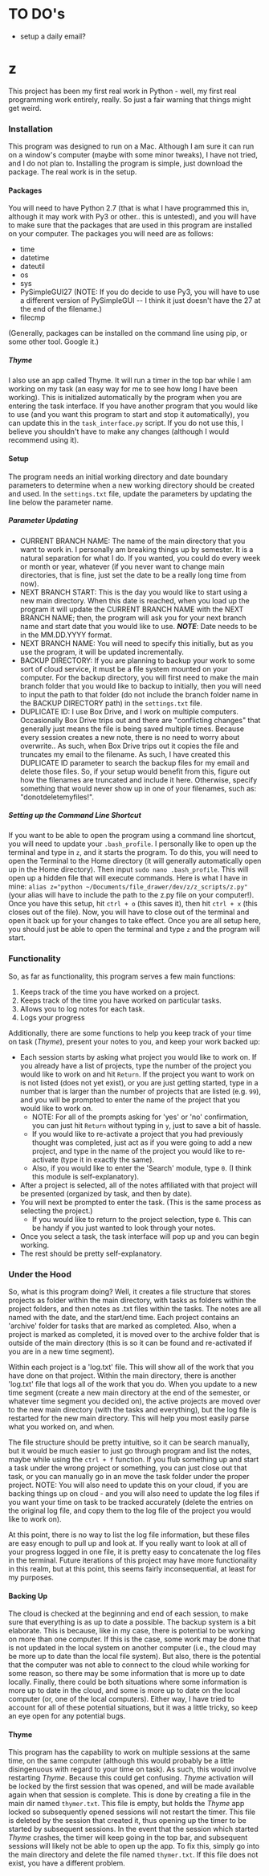 
# TO DO's
- setup a daily email?

# z
This project has been my first real work in Python - well, my first real programming work entirely, really. So just a fair warning that things might get weird.

### Installation
This program was designed to run on a Mac. Although I am sure it can run on a window's computer (maybe with some minor tweaks), I have not tried, and I do not plan to. Installing the program is simple, just download the package. The real work is in the setup.

#### Packages
You will need to have Python 2.7 (that is what I have programmed this in, although it may work with Py3 or other.. this is untested), and you will have to make sure that the packages that are used in this program are installed on your computer. The packages you will need are as follows:
- time
- datetime
- dateutil
- os
- sys
- PySimpleGUI27 (NOTE: If you do decide to use Py3, you will have to use a different version of PySimpleGUI -- I think it just doesn't have the 27 at the end of the filename.)
- filecmp

(Generally, packages can be installed on the command line using pip, or some other tool. Google it.)

##### Thyme
I also use an app called Thyme. It will run a timer in the top bar while I am working on my task (an easy way for me to see how long I have been working). This is initialized automatically by the program when you are entering the task interface. If you have another program that you would like to use (and you want this program to start and stop it automatically), you can update this in the `task_interface.py` script. If you do not use this, I believe you shouldn't have to make any changes (although I would recommend using it).

#### Setup
The program needs an initial working directory and date boundary parameters to determine when a new working directory should be created and used. In the `settings.txt` file, update the parameters by updating the line below the parameter name.

##### Parameter Updating
- CURRENT BRANCH NAME: The name of the main directory that you want to work in. I personally am breaking things up by semester. It is a natural separation for what I do. If you wanted, you could do every week or month or year, whatever (if you never want to change main directories, that is fine, just set the date to be a really long time from now).
- NEXT BRANCH START: This is the day you would like to start using a new main directory. When this date is reached, when you load up the program it will update the CURRENT BRANCH NAME with the NEXT BRANCH NAME; then, the program will ask you for your next branch name and start date that you would like to use. ***NOTE***: Date needs to be in the MM.DD.YYYY format.
- NEXT BRANCH NAME: You will need to specify this initially, but as you use the program, it will be updated incrementally.
- BACKUP DIRECTORY: If you are planning to backup your work to some sort of cloud service, it must be a file system mounted on your computer. For the backup directory, you will first need to make the main branch folder that you would like to backup to initially, then you will need to input the path to that folder (do not include the branch folder name in the BACKUP DIRECTORY path) in the `settings.txt` file.
- DUPLICATE ID: I use Box Drive, and I work on multiple computers. Occasionally Box Drive trips out and there are "conflicting changes" that generally just means the file is being saved multiple times. Because every session creates a new note, there is no need to worry about overwrite.. As such, when Box Drive trips out it copies the file and truncates my email to the filename. As such, I have created this DUPLICATE ID parameter to search the backup files for my email and delete those files. So, if your setup would benefit from this, figure out how the filenames are truncated and include it here. Otherwise, specify something that would never show up in one of your filenames, such as: "donotdeletemyfiles!".

##### Setting up the Command Line Shortcut
If you want to be able to open the program using a command line shortcut, you will need to update your `.bash_profile`. I personally like to open up the terminal and type in `z`, and it starts the program. To do this, you will need to open the Terminal to the Home directory (it will generally automatically open up in the Home directory). Then input `sudo nano .bash_profile`. This will open up a hidden file that will execute commands. Here is what I have in mine: `alias z="python ~/Documents/file_drawer/dev/z/z_scripts/z.py"` (your alias will have to include the path to the z.py file on your computer!). Once you have this setup, hit `ctrl + o` (this saves it), then hit `ctrl + x` (this closes out of the file). Now, you will have to close out of the terminal and open it back up for your changes to take effect. Once you are all setup here, you should just be able to open the terminal and type `z` and the program will start.

### Functionality
So, as far as functionality, this program serves a few main functions:
1) Keeps track of the time you have worked on a project.
2) Keeps track of the time you have worked on particular tasks.
3) Allows you to log notes for each task.
4) Logs your progress

Additionally, there are some functions to help you keep track of your time on task (_Thyme_), present your notes to you, and keep your work backed up:
- Each session starts by asking what project you would like to work on. If you already have a list of projects, type the number of the project you would like to work on and hit `Return`. If the project you want to work on is not listed (does not yet exist), or you are just getting started, type in a number that is larger than the number of projects that are listed (e.g. `99`), and you will be prompted to enter the name of the project that you would like to work on.
    - NOTE: For all of the prompts asking for 'yes' or 'no' confirmation, you can just hit `Return` without typing in `y`, just to save a bit of hassle.
  - If you would like to re-activate a project that you had previously thought was completed, just act as if you were going to add a new project, and type in the name of the project you would like to re-activate (type it in exactly the same).
  - Also, if you would like to enter the 'Search' module, type `0`. (I think this module is self-explanatory).
- After a project is selected, all of the notes affiliated with that project will be presented (organized by task, and then by date).
- You will next be prompted to enter the task. (This is the same process as selecting the project.)
  - If you would like to return to the project selection, type `0`. This can be handy if you just wanted to look through your notes.
- Once you select a task, the task interface will pop up and you can begin working.
- The rest should be pretty self-explanatory.

### Under the Hood
So, what is this program doing? Well, it creates a file structure that stores projects as folder within the main directory, with tasks as folders within the project folders, and then notes as .txt files within the tasks. The notes are all named with the date, and the start/end time. Each project contains an 'archive' folder for tasks that are marked as completed. Also, when a project is marked as completed, it is moved over to the archive folder that is outside of the main directory (this is so it can be found and re-activated if you are in a new time segment).

Within each project is a 'log.txt' file. This will show all of the work that you have done on that project. Within the main directory, there is another 'log.txt' file that logs all of the work that you do. When you update to a new time segment (create a new main directory at the end of the semester, or whatever time segment you decided on), the active projects are moved over to the new main directory (with the tasks and everything), but the log file is restarted for the new main directory. This will help you most easily parse what you worked on, and when.

The file structure should be pretty intuitive, so it can be search manually, but it would be much easier to just go through program and list the notes, maybe while using the `ctrl + f` function. If you flub something up and start a task under the wrong project or something, you can just close out that task, or you can manually go in an move the task folder under the proper project. NOTE: You will also need to update this on your cloud, if you are backing things up on cloud - and you will also need to update the log files if you want your time on task to be tracked accurately (delete the entries on the original log file, and copy them to the log file of the project you would like to work on).

At this point, there is no way to list the log file information, but these files are easy enough to pull up and look at. If you really want to look at all of your progress logged in one file, it is pretty easy to concatenate the log files in the terminal. Future iterations of this project may have more functionality in this realm, but at this point, this seems fairly inconsequential, at least for my purposes.

#### Backing Up
The cloud is checked at the beginning and end of each session, to make sure that everything is as up to date a possible. The backup system is a bit elaborate. This is because, like in my case, there is potential to be working on more than one computer. If this is the case, some work may be done that is not updated in the local system on another computer (i.e., the cloud may be more up to date than the local file system). But also, there is the potential that the computer was not able to connect to the cloud while working for some reason, so there may be some information that is more up to date locally. Finally, there could be both situations where some information is more up to date in the cloud, and some is more up to date on the local computer (or, one of the local computers). Either way, I have tried to account for all of these potential situations, but it was a little tricky, so keep an eye open for any potential bugs.

#### Thyme
This program has the capability to work on multiple sessions at the same time, on the same computer (although this would probably be a little disingenuous with regard to your time on task). As such, this would involve restarting _Thyme_. Because this could get confusing. _Thyme_ activation will be locked by the first session that was opened, and will be made available again when that session is complete. This is done by creating a file in the main dir named `thymer.txt`. This file is empty, but holds the _Thyme_ app locked so subsequently opened sessions will not restart the timer. This file is deleted by the session that created it, thus opening up the timer to be started by subsequent sessions. In the event that the session which started _Thyme_ crashes, the timer will keep going in the top bar, and subsequent sessions will likely not be able to open up the app. To fix this, simply go into the main directory and delete the file named `thymer.txt`. If this file does not exist, you have a different problem.

